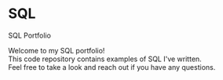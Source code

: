 # SQL
SQL Portfolio

Welcome to my SQL portfolio!
<br />This code repository contains examples of SQL I've written. 
<br />Feel free to take a look and reach out if you have any questions.
